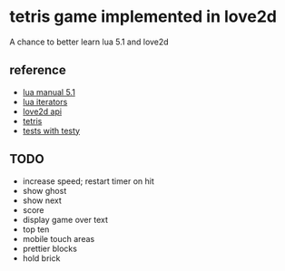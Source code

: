 # tetris game implemented in love2d

A chance to better learn lua 5.1 and love2d

## reference

- [lua manual 5.1](https://www.lua.org/manual/5.1/)
- [lua iterators](https://www.lua.org/manual/2.4/node31.html)
- [love2d api](https://love2d.org/wiki/Main_Page)
- [tetris](https://en.wikipedia.org/wiki/Tetris)
- [tests with testy](https://github.com/siffiejoe/lua-testy)

## TODO

- increase speed; restart timer on hit
- show ghost
- show next
- score
- display game over text
- top ten
- mobile touch areas
- prettier blocks
- hold brick
